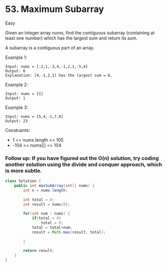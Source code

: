 # 53. Maximum Subarray
Easy


Given an integer array nums, find the contiguous subarray (containing at least one number) which has the largest sum and return its sum.

A subarray is a contiguous part of an array.

 

Example 1:
```
Input: nums = [-2,1,-3,4,-1,2,1,-5,4]
Output: 6
Explanation: [4,-1,2,1] has the largest sum = 6.
```
Example 2:
```
Input: nums = [1]
Output: 1
```
Example 3:
```
Input: nums = [5,4,-1,7,8]
Output: 23
 ```

Constraints:

- 1 <= nums.length <= 105
- -104 <= nums[i] <= 104
 

### Follow up: If you have figured out the O(n) solution, try coding another solution using the divide and conquer approach, which is more subtle.

```java
class Solution {
    public int maxSubArray(int[] nums) {
        int n = nums.length;
        
        int total = 0;
        int result = nums[0];
        
        for(int num : nums) {
            if(total < 0)
                total = 0;
            total = total+num;
            result = Math.max(result, total);
            
        }
        
        return result;
    }
}
```
